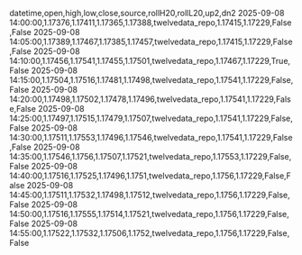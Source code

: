 datetime,open,high,low,close,source,rollH20,rollL20,up2,dn2
2025-09-08 14:00:00,1.17376,1.17411,1.17365,1.17388,twelvedata_repo,1.17415,1.17229,False,False
2025-09-08 14:05:00,1.17389,1.17467,1.17385,1.17457,twelvedata_repo,1.17415,1.17229,False,False
2025-09-08 14:10:00,1.17456,1.17541,1.17455,1.17501,twelvedata_repo,1.17467,1.17229,True,False
2025-09-08 14:15:00,1.17504,1.17516,1.17481,1.17498,twelvedata_repo,1.17541,1.17229,False,False
2025-09-08 14:20:00,1.17498,1.17502,1.17478,1.17496,twelvedata_repo,1.17541,1.17229,False,False
2025-09-08 14:25:00,1.17497,1.17515,1.17479,1.17507,twelvedata_repo,1.17541,1.17229,False,False
2025-09-08 14:30:00,1.17511,1.17553,1.17496,1.17546,twelvedata_repo,1.17541,1.17229,False,False
2025-09-08 14:35:00,1.17546,1.1756,1.17507,1.17521,twelvedata_repo,1.17553,1.17229,False,False
2025-09-08 14:40:00,1.17516,1.17525,1.17496,1.1751,twelvedata_repo,1.1756,1.17229,False,False
2025-09-08 14:45:00,1.17511,1.17532,1.17498,1.17512,twelvedata_repo,1.1756,1.17229,False,False
2025-09-08 14:50:00,1.17516,1.17555,1.17514,1.17521,twelvedata_repo,1.1756,1.17229,False,False
2025-09-08 14:55:00,1.17522,1.17532,1.17506,1.1752,twelvedata_repo,1.1756,1.17229,False,False
